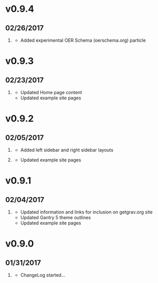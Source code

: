 # v0.9.4
## 02/26/2017

1. [](#new)
    * Added experimental OER Schema (oerschema.org) particle

# v0.9.3
## 02/23/2017

1. [](#improved)
    * Updated Home page content
    * Updated example site pages

# v0.9.2
## 02/05/2017

1. [](#new)
    * Added left sidebar and right sidebar layouts

1. [](#improved)
    * Updated example site pages

# v0.9.1
## 02/04/2017

1. [](#improved)
    * Updated information and links for inclusion on getgrav.org site
    * Updated Gantry 5 theme outlines
    * Updated example site pages

# v0.9.0
## 01/31/2017

1. [](#new)
    * ChangeLog started...
